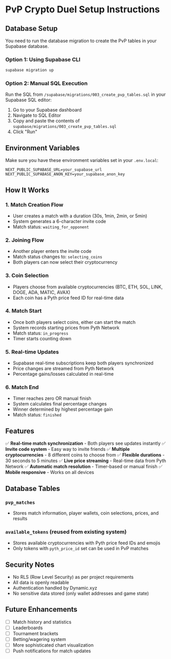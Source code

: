 # PvP Crypto Duel Setup Instructions

## Database Setup

You need to run the database migration to create the PvP tables in your Supabase database.

### Option 1: Using Supabase CLI
```bash
supabase migration up
```

### Option 2: Manual SQL Execution
Run the SQL from `/supabase/migrations/003_create_pvp_tables.sql` in your Supabase SQL editor:

1. Go to your Supabase dashboard
2. Navigate to SQL Editor
3. Copy and paste the contents of `supabase/migrations/003_create_pvp_tables.sql`
4. Click "Run"

## Environment Variables

Make sure you have these environment variables set in your `.env.local`:

```env
NEXT_PUBLIC_SUPABASE_URL=your_supabase_url
NEXT_PUBLIC_SUPABASE_ANON_KEY=your_supabase_anon_key
```

## How It Works

### 1. Match Creation Flow
- User creates a match with a duration (30s, 1min, 2min, or 5min)
- System generates a 6-character invite code
- Match status: `waiting_for_opponent`

### 2. Joining Flow
- Another player enters the invite code
- Match status changes to: `selecting_coins`
- Both players can now select their cryptocurrency

### 3. Coin Selection
- Players choose from available cryptocurrencies (BTC, ETH, SOL, LINK, DOGE, ADA, MATIC, AVAX)
- Each coin has a Pyth price feed ID for real-time data

### 4. Match Start
- Once both players select coins, either can start the match
- System records starting prices from Pyth Network
- Match status: `in_progress`
- Timer starts counting down

### 5. Real-time Updates
- Supabase real-time subscriptions keep both players synchronized
- Price changes are streamed from Pyth Network
- Percentage gains/losses calculated in real-time

### 6. Match End
- Timer reaches zero OR manual finish
- System calculates final percentage changes
- Winner determined by highest percentage gain
- Match status: `finished`

## Features

✅ **Real-time match synchronization** - Both players see updates instantly
✅ **Invite code system** - Easy way to invite friends
✅ **Multiple cryptocurrencies** - 8 different coins to choose from
✅ **Flexible durations** - 30 seconds to 5 minutes
✅ **Live price streaming** - Real-time data from Pyth Network
✅ **Automatic match resolution** - Timer-based or manual finish
✅ **Mobile responsive** - Works on all devices

## Database Tables

### `pvp_matches`
- Stores match information, player wallets, coin selections, prices, and results

### `available_tokens` (reused from existing system)
- Stores available cryptocurrencies with Pyth price feed IDs and emojis
- Only tokens with `pyth_price_id` set can be used in PvP matches

## Security Notes

- No RLS (Row Level Security) as per project requirements
- All data is openly readable
- Authentication handled by Dynamic.xyz
- No sensitive data stored (only wallet addresses and game state)

## Future Enhancements

- [ ] Match history and statistics
- [ ] Leaderboards
- [ ] Tournament brackets
- [ ] Betting/wagering system
- [ ] More sophisticated chart visualization
- [ ] Push notifications for match updates
